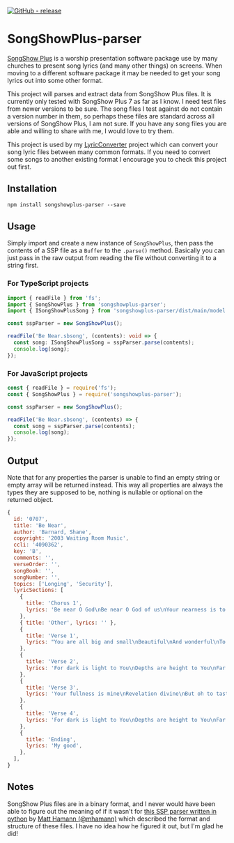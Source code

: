 [![GitHub - release](https://img.shields.io/github/v/release/FiniteLooper/SongShowPlus-parser?style=flat)](https://github.com/FiniteLooper/SongShowPlus-parser/releases/latest)

# SongShowPlus-parser

[SongShow Plus](https://www.songshowplus.com/) is a worship presentation software package use by many churches to present song lyrics (and many other things) on screens. When moving to a different software package it may be needed to get your song lyrics out into some other format.

This project will parses and extract data from SongShow Plus files. It is currently only tested with SongShow Plus 7 as far as I know. I need test files from newer versions to be sure. The song files I test against do not contain a version number in them, so perhaps these files are standard across all versions of SongShow Plus, I am not sure. If you have any song files you are able and willing to share with me, I would love to try them.

This project is used by my [LyricConverter](htt://github.com/FiniteLooper/LyricConverter) project which can convert your song lyric files between many common formats. If you need to convert some songs to another existing format I encourage you to check this project out first.

## Installation

```txt
npm install songshowplus-parser --save
```

## Usage

Simply import and create a new instance of `SongShowPlus`, then pass the contents of a SSP file as a `Buffer` to the `.parse()` method. Basically you can just pass in the raw output from reading the file without converting it to a string first.

### For TypeScript projects

```typescript
import { readFile } from 'fs';
import { SongShowPlus } from 'songshowplus-parser';
import { ISongShowPlusSong } from 'songshowplus-parser/dist/main/model'; //Add this only If you need the type info

const sspParser = new SongShowPlus();

readFile('Be Near.sbsong', (contents): void => {
  const song: ISongShowPlusSong = sspParser.parse(contents);
  console.log(song);
});
```

### For JavaScript projects

```javascript
const { readFile } = require('fs');
const { SongShowPlus } = require('songshowplus-parser');

const sspParser = new SongShowPlus();

readFile('Be Near.sbsong', (contents) => {
  const song = sspParser.parse(contents);
  console.log(song);
});
```

## Output

Note that for any properties the parser is unable to find an empty string or empty array will be returned instead. This way all properties are always the types they are supposed to be, nothing is nullable or optional on the returned object.

```javascript
{
  id: '0707',
  title: 'Be Near',
  author: 'Barnard, Shane',
  copyright: '2003 Waiting Room Music',
  ccli: '4090362',
  key: 'B',
  comments: '',
  verseOrder: '',
  songBook: '',
  songNumber: '',
  topics: ['Longing', 'Security'],
  lyricSections: [
    {
      title: 'Chorus 1',
      lyrics: 'Be near O God\nBe near O God of us\nYour nearness is to us our good\nBe near O God\nBe near O God of us\nYour nearness is to us our good\nOur good',
    },
    { title: 'Other', lyrics: '' },
    {
      title: 'Verse 1',
      lyrics: "You are all big and small\nBeautiful\nAnd wonderful\nTo trust in grace through faith\nBut I'm asking to taste",
    },
    {
      title: 'Verse 2',
      lyrics: 'For dark is light to You\nDepths are height to You\nFar is near\nBut Lord I need to hear from You',
    },
    {
      title: 'Verse 3',
      lyrics: 'Your fullness is mine\nRevelation divine\nBut oh to taste\nTo know much more than a page\nTo feel Your embrace',
    },
    {
      title: 'Verse 4',
      lyrics: 'For dark is light to You\nDepths are height to You\nFar is near\nBut Lord I need to hear from You',
    },
    {
      title: 'Ending',
      lyrics: 'My good',
    },
  ],
}
```

## Notes

SongShow Plus files are in a binary format, and I never would have been able to figure out the meaning of if it wasn't for [this SSP parser written in python](https://github.com/mhamann/songshow-converter/blob/master/songshowplus.py) by [Matt Hamann (@mhamann)](https://github.com/mhamann/) which described the format and structure of these files. I have no idea how he figured it out, but I'm glad he did!
